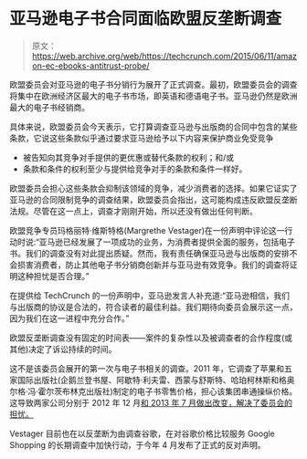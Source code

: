 # 亚马逊电子书合同面临欧盟反垄断调查 

> 原文：<https://web.archive.org/web/https://techcrunch.com/2015/06/11/amazon-ec-ebooks-antitrust-probe/>

欧盟委员会对亚马逊的电子书分销行为展开了正式调查。最初，欧盟委员会的调查将集中在欧洲经济区最大的电子书市场，即英语和德语电子书。亚马逊仍然是欧洲最大的电子书经销商。

具体来说，欧盟委员会今天表示，它打算调查亚马逊与出版商的合同中包含的某些条款，它说这些条款似乎通过要求亚马逊给予以下内容来保护商业免受竞争

*   被告知向其竞争对手提供的更优惠或替代条款的权利；和/或
*   条款和条件的权利至少与提供给竞争对手的条款和条件一样好。

欧盟委员会担心这些条款会抑制该领域的竞争，减少消费者的选择。如果它证实了亚马逊的合同限制竞争的调查结果，欧盟委员会指出，这可能构成违反欧盟反垄断法规。尽管在这一点上，调查才刚刚开始，所以还没有做出任何判断。

欧盟竞争专员玛格丽特·维斯特格(Margrethe Vestager)在一份声明中评论这一行动时说:“亚马逊已经发展了一项成功的业务，为消费者提供全面的服务，包括电子书。我们的调查没有对此提出质疑。然而，我有责任确保亚马逊与出版商的安排不会损害消费者，防止其他电子书分销商创新并与亚马逊有效竞争。我们的调查将证明这种担忧是否合理。”

在提供给 TechCrunch 的一份声明中，亚马逊发言人补充道:“亚马逊相信，我们与出版商的协议是合法的，符合读者的最佳利益。我们期待向委员会展示这一点，因为我们在这一进程中充分合作。”

欧盟反垄断调查没有固定的时间表——案件的复杂性以及被调查者的合作程度(或其他)决定了诉讼持续的时间。

这不是该委员会展开的第一次与电子书相关的调查。2011 年，它调查了苹果和五家国际出版社(企鹅兰登书屋、阿歇特·利夫雷、西蒙与舒斯特、哈珀柯林斯和格奥尔格·冯·霍尔茨布林克出版社)制定的电子书零售价格，担心该集团串通操纵价格。这导致两家公司分别于 2012 年 12 月[和 2013 年 7 月](https://web.archive.org/web/20221002160928/http://europa.eu/rapid/press-release_IP-12-1367_en.htm)[做出改变，解决了委员会的担忧。](https://web.archive.org/web/20221002160928/http://europa.eu/rapid/press-release_IP-13-746_en.htm)

Vestager 目前也在以反垄断为由调查谷歌，在对谷歌价格比较服务 Google Shopping 的长期调查中加快行动，于今年 4 月发布了正式的反对声明。